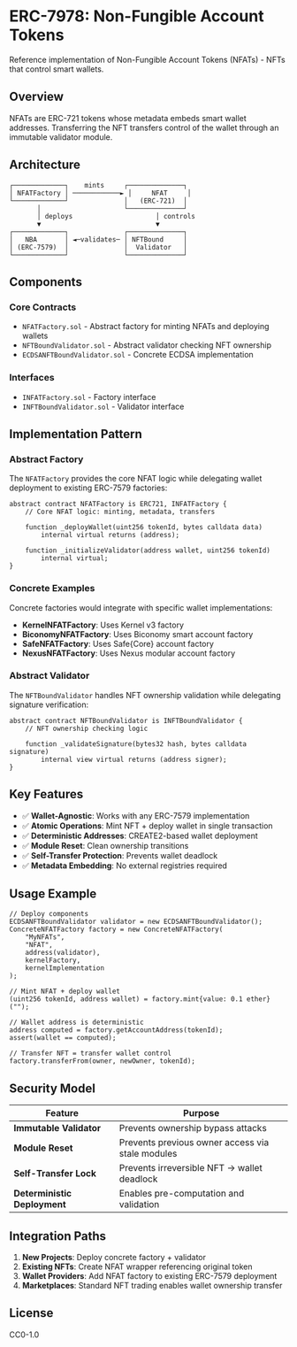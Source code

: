 # ERC-7978: Non-Fungible Account Tokens

Reference implementation of Non-Fungible Account Tokens (NFATs) - NFTs that control smart wallets.

## Overview

NFATs are ERC-721 tokens whose metadata embeds smart wallet addresses. Transferring the NFT transfers control of the wallet through an immutable validator module.

## Architecture

```
┌─────────────┐    mints     ┌──────────────┐
│ NFATFactory │ ────────────► │     NFAT     │
└─────────────┘              │   (ERC-721)  │
       │                     └──────────────┘
       │ deploys                     │ controls
       ▼                             ▼
┌─────────────┐              ┌──────────────┐
│   NBA       │ ◄─validates─ │ NFTBound     │
│ (ERC-7579)  │              │  Validator   │
└─────────────┘              └──────────────┘
```

## Components

### Core Contracts
- `NFATFactory.sol` - Abstract factory for minting NFATs and deploying wallets
- `NFTBoundValidator.sol` - Abstract validator checking NFT ownership
- `ECDSANFTBoundValidator.sol` - Concrete ECDSA implementation

### Interfaces
- `INFATFactory.sol` - Factory interface
- `INFTBoundValidator.sol` - Validator interface

## Implementation Pattern

### Abstract Factory
The `NFATFactory` provides the core NFAT logic while delegating wallet deployment to existing ERC-7579 factories:

```solidity
abstract contract NFATFactory is ERC721, INFATFactory {
    // Core NFAT logic: minting, metadata, transfers
    
    function _deployWallet(uint256 tokenId, bytes calldata data) 
        internal virtual returns (address);
        
    function _initializeValidator(address wallet, uint256 tokenId) 
        internal virtual;
}
```

### Concrete Examples
Concrete factories would integrate with specific wallet implementations:

- **KernelNFATFactory**: Uses Kernel v3 factory
- **BiconomyNFATFactory**: Uses Biconomy smart account factory  
- **SafeNFATFactory**: Uses Safe{Core} account factory
- **NexusNFATFactory**: Uses Nexus modular account factory

### Abstract Validator
The `NFTBoundValidator` handles NFT ownership validation while delegating signature verification:

```solidity
abstract contract NFTBoundValidator is INFTBoundValidator {
    // NFT ownership checking logic
    
    function _validateSignature(bytes32 hash, bytes calldata signature) 
        internal view virtual returns (address signer);
}
```

## Key Features

- ✅ **Wallet-Agnostic**: Works with any ERC-7579 implementation
- ✅ **Atomic Operations**: Mint NFT + deploy wallet in single transaction
- ✅ **Deterministic Addresses**: CREATE2-based wallet deployment
- ✅ **Module Reset**: Clean ownership transitions
- ✅ **Self-Transfer Protection**: Prevents wallet deadlock
- ✅ **Metadata Embedding**: No external registries required

## Usage Example

```solidity
// Deploy components
ECDSANFTBoundValidator validator = new ECDSANFTBoundValidator();
ConcreteNFATFactory factory = new ConcreteNFATFactory(
    "MyNFATs", 
    "NFAT", 
    address(validator),
    kernelFactory,
    kernelImplementation
);

// Mint NFAT + deploy wallet
(uint256 tokenId, address wallet) = factory.mint{value: 0.1 ether}("");

// Wallet address is deterministic
address computed = factory.getAccountAddress(tokenId);
assert(wallet == computed);

// Transfer NFT = transfer wallet control
factory.transferFrom(owner, newOwner, tokenId);
```

## Security Model

| Feature | Purpose |
|---------|---------|
| **Immutable Validator** | Prevents ownership bypass attacks |
| **Module Reset** | Prevents previous owner access via stale modules |
| **Self-Transfer Lock** | Prevents irreversible NFT → wallet deadlock |
| **Deterministic Deployment** | Enables pre-computation and validation |

## Integration Paths

1. **New Projects**: Deploy concrete factory + validator
2. **Existing NFTs**: Create NFAT wrapper referencing original token
3. **Wallet Providers**: Add NFAT factory to existing ERC-7579 deployment
4. **Marketplaces**: Standard NFT trading enables wallet ownership transfer

## License

CC0-1.0
